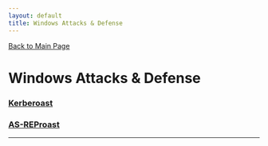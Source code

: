 ```yaml
---
layout: default
title: Windows Attacks & Defense
---
```

[Back to Main Page](index.html)
# Windows Attacks & Defense

### [Kerberoast](structure/windowsAttacks&Defense/Kerberoast/kerberoast.md)
### [AS-REProast](structure/windowsAttacks&Defense/AS-REProast/as-repRoast.md)


---